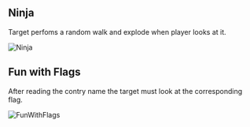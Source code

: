 ## Ninja

Target perfoms a random walk and explode when player looks at it.

![Ninja](https://raw.githubusercontent.com/schwabdidier/GazePlay/master/old-website/images/ninja-1.jpg)

## Fun with Flags

After reading the contry name the target must look at the corresponding flag.
 
![FunWithFlags](https://raw.githubusercontent.com/schwabdidier/GazePlay/gazeplay-data/src/main/resources/data/Thumbnails/flags.png)
